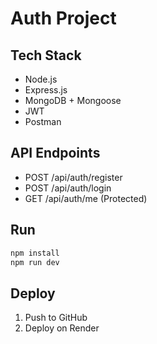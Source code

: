 # Auth Project

## Tech Stack
- Node.js
- Express.js
- MongoDB + Mongoose
- JWT
- Postman

## API Endpoints
- POST /api/auth/register
- POST /api/auth/login
- GET /api/auth/me (Protected)

## Run
```bash
npm install
npm run dev
```

## Deploy
1. Push to GitHub
2. Deploy on Render
